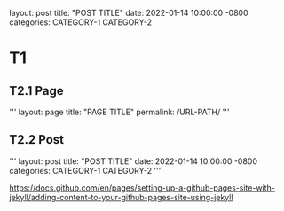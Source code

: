layout: post
title: "POST TITLE"
date: 2022-01-14 10:00:00 -0800
categories: CATEGORY-1 CATEGORY-2

# T1

## T2.1 Page

'''
layout: page
title: "PAGE TITLE"
permalink: /URL-PATH/
'''


## T2.2 Post

'''
layout: post
title: "POST TITLE"
date: 2022-01-14 10:00:00 -0800
categories: CATEGORY-1 CATEGORY-2
''' 

https://docs.github.com/en/pages/setting-up-a-github-pages-site-with-jekyll/adding-content-to-your-github-pages-site-using-jekyll